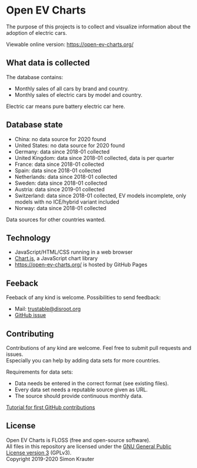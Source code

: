 Open EV Charts
==============

The purpose of this projects is to collect and visualize information about the adoption of electric cars.

Viewable online version: https://open-ev-charts.org/

What data is collected
----------------------

The database contains:

- Monthly sales of all cars by brand and country.
- Monthly sales of electric cars by model and country.

Electric car means pure battery electric car here.

Database state
--------------

- China: no data source for 2020 found
- United States: no data source for 2020 found
- Germany: data since 2018-01 collected
- United Kingdom: data since 2018-01 collected, data is per quarter
- France: data since 2018-01 collected
- Spain: data since 2018-01 collected
- Netherlands: data since 2018-01 collected
- Sweden: data since 2018-01 collected
- Austria: data since 2019-01 collected
- Switzerland: data since 2018-01 collected, EV models incomplete, only models with no ICE/hybrid variant included
- Norway: data since 2018-01 collected

Data sources for other countries wanted.

Technology
----------

- JavaScript/HTML/CSS running in a web browser
- [Chart.js](https://www.chartjs.org/), a JavaScript chart library
- https://open-ev-charts.org/ is hosted by GitHub Pages

Feeback
-------

Feeback of any kind is welcome. Possibilities to send feedback:
- Mail: trustable@disroot.org
- [GitHub issue](https://github.com/trustable-code/Open-EV-Charts/issues/new)

Contributing
------------

Contributions of any kind are welcome. Feel free to submit pull requests and issues.<br>
Especially you can help by adding data sets for more countries.<br>

Requirements for data sets:
- Data needs be entered in the correct format (see existing files).
- Every data set needs a reputable source given as URL.
- The source should provide continuous monthly data.

[Tutorial for first GitHub contributions](https://github.com/firstcontributions/first-contributions/blob/master/README.md)

License
-------

Open EV Charts is FLOSS (free and open-source software).<br>
All files in this repository are licensed under the [GNU General Public License version 3](https://opensource.org/licenses/GPL-3.0) (GPLv3).<br>
Copyright 2019-2020 Simon Krauter
